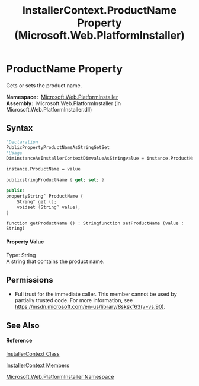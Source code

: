 ﻿---
title: InstallerContext.ProductName Property  (Microsoft.Web.PlatformInstaller)
TOCTitle: ProductName Property
ms:assetid: P:Microsoft.Web.PlatformInstaller.InstallerContext.ProductName
ms:mtpsurl: https://msdn.microsoft.com/en-us/library/microsoft.web.platforminstaller.installercontext.productname(v=VS.90)
ms:contentKeyID: 22049587
ms.date: 05/02/2012
mtps_version: v=VS.90
f1_keywords:
- Microsoft.Web.PlatformInstaller.InstallerContext.ProductName
- Microsoft.Web.PlatformInstaller.InstallerContext.get_ProductName
- Microsoft.Web.PlatformInstaller.InstallerContext.set_ProductName
dev_langs:
- CSharp
- JScript
- VB
- c++
api_location:
- Microsoft.Web.PlatformInstaller.dll
api_name:
- Microsoft.Web.PlatformInstaller.InstallerContext.get_ProductName
- Microsoft.Web.PlatformInstaller.InstallerContext.ProductName
- Microsoft.Web.PlatformInstaller.InstallerContext.set_ProductName
api_type:
- Managed
topic_type:
- apiref
- kbSyntax
product_family_name: VS
ROBOTS: INDEX,FOLLOW
---

# ProductName Property

Gets or sets the product name.

**Namespace:**  [Microsoft.Web.PlatformInstaller](microsoft-web-platforminstaller-namespace.md)  
**Assembly:**  Microsoft.Web.PlatformInstaller (in Microsoft.Web.PlatformInstaller.dll)

## Syntax

``` vb
'Declaration
PublicPropertyProductNameAsStringGetSet
'Usage
DiminstanceAsInstallerContextDimvalueAsStringvalue = instance.ProductName

instance.ProductName = value
```

``` csharp
publicstringProductName { get; set; }
```

``` c++
public:
propertyString^ ProductName {
    String^ get ();
    voidset (String^ value);
}
```

``` jscript
function getProductName () : Stringfunction setProductName (value : String)
```

#### Property Value

Type: String  
A string that contains the product name.  

## Permissions

  - Full trust for the immediate caller. This member cannot be used by partially trusted code. For more information, see <https://msdn.microsoft.com/en-us/library/8skskf63(v=vs.90)>.

## See Also

#### Reference

[InstallerContext Class](installercontext-class-microsoft-web-platforminstaller.md)

[InstallerContext Members](installercontext-members-microsoft-web-platforminstaller.md)

[Microsoft.Web.PlatformInstaller Namespace](microsoft-web-platforminstaller-namespace.md)

